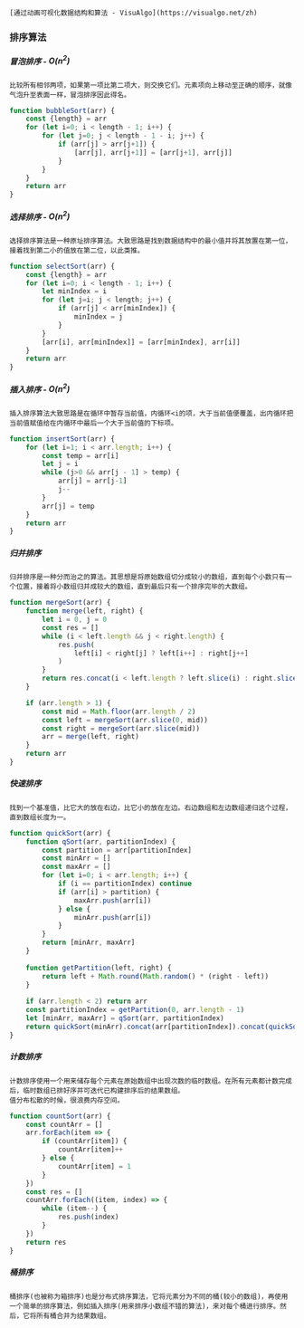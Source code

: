 	[通过动画可视化数据结构和算法 - VisuAlgo](https://visualgo.net/zh)

### 排序算法
##### 冒泡排序 - $O(n^2)$
	比较所有相邻两项，如果第一项比第二项大，则交换它们。元素项向上移动至正确的顺序，就像气泡升至表面一样，冒泡排序因此得名。
```js
function bubbleSort(arr) {
    const {length} = arr
    for (let i=0; i < length - 1; i++) {
        for (let j=0; j < length - 1 - i; j++) {
            if (arr[j] > arr[j+1]) {
                [arr[j], arr[j+1]] = [arr[j+1], arr[j]]
            }
        }
    }    
    return arr
}
```

##### 选择排序 - $O(n^2)$
	选择排序算法是一种原址排序算法。大致思路是找到数据结构中的最小值并将其放置在第一位，接着找到第二小的值放在第二位，以此类推。
```js
function selectSort(arr) {
    const {length} = arr
    for (let i=0; i < length - 1; i++) {
        let minIndex = i
        for (let j=i; j < length; j++) {
            if (arr[j] < arr[minIndex]) {
                minIndex = j
            }
        }
        [arr[i], arr[minIndex]] = [arr[minIndex], arr[i]]
    }
    return arr
}
```

##### 插入排序 - $O(n^2)$
	插入排序算法大致思路是在循环中暂存当前值，内循环<i的项，大于当前值便覆盖，出内循环把当前值赋值给在内循环中最后一个大于当前值的下标项。
```js
function insertSort(arr) {
    for (let i=1; i < arr.length; i++) {
        const temp = arr[i]
        let j = i
        while (j>0 && arr[j - 1] > temp) {
            arr[j] = arr[j-1]
            j--
        }
        arr[j] = temp
    }    
    return arr
}
```

##### 归并排序
	归并排序是一种分而治之的算法。其思想是将原始数组切分成较小的数组，直到每个小数只有一个位置，接着将小数组归并成较大的数组，直到最后只有一个排序完毕的大数组。
```js
function mergeSort(arr) {
    function merge(left, right) {
        let i = 0, j = 0
        const res = []
        while (i < left.length && j < right.length) {
            res.push(
                left[i] < right[j] ? left[i++] : right[j++]
            )
        }
        return res.concat(i < left.length ? left.slice(i) : right.slice(j))
    }

    if (arr.length > 1) {
        const mid = Math.floor(arr.length / 2)
        const left = mergeSort(arr.slice(0, mid))
        const right = mergeSort(arr.slice(mid))
        arr = merge(left, right)
    }
    return arr
}
```

##### 快速排序
	找到一个基准值，比它大的放在右边，比它小的放在左边。右边数组和左边数组递归这个过程，直到数组长度为一。
```js
function quickSort(arr) {
    function qSort(arr, partitionIndex) {
        const partition = arr[partitionIndex]
        const minArr = []
        const maxArr = []
        for (let i=0; i < arr.length; i++) {
            if (i == partitionIndex) continue
            if (arr[i] > partition) {
                maxArr.push(arr[i])
            } else {
                minArr.push(arr[i])
            }
        }
        return [minArr, maxArr]
    }
  
    function getPartition(left, right) {
        return left + Math.round(Math.random() * (right - left))
    }
  
    if (arr.length < 2) return arr
    const partitionIndex = getPartition(0, arr.length - 1)
    let [minArr, maxArr] = qSort(arr, partitionIndex)
    return quickSort(minArr).concat(arr[partitionIndex]).concat(quickSort(maxArr))
}
```

##### 计数排序
	计数排序使用一个用来储存每个元素在原始数组中出现次数的临时数组。在所有元素都计数完成后，临时数组已排好序并可迭代已构建排序后的结果数组。
	值分布松散的时候，很浪费内存空间。
```js
function countSort(arr) {
    const countArr = []
    arr.forEach(item => {
        if (countArr[item]) {
            countArr[item]++
        } else {
            countArr[item] = 1
        }
    })
    const res = []
    countArr.forEach((item, index) => {
        while (item--) {
            res.push(index)
        }
    })
    return res
}
```

##### 桶排序
	桶排序(也被称为箱排序)也是分布式排序算法，它将元素分为不同的桶(较小的数组)，再使用一个简单的排序算法，例如插入排序(用来排序小数组不错的算法)，来对每个桶进行排序。然后，它将所有桶合并为结果数组。
```js

```